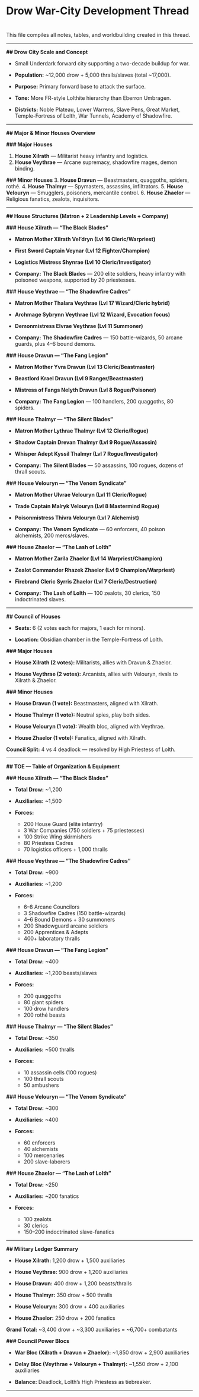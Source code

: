 # Drow War-City Development Thread

#

This file compiles all notes, tables, and worldbuilding created in this thread.

---

**## Drow City Scale and Concept**

- Small Underdark forward city supporting a two-decade buildup for war.

- ****Population:**** ~12,000 drow + 5,000 thralls/slaves (total ~17,000).  

- ****Purpose:**** Primary forward base to attack the surface.  

- ****Tone:**** More FR-style Lolthite hierarchy than Eberron Umbragen.  

- ****Districts:**** Noble Plateau, Lower Warrens, Slave Pens, Great Market, Temple-Fortress of Lolth, War Tunnels, Academy of Shadowfire.  

---

**## Major & Minor Houses Overview**

**### Major Houses**
1. ****House Xilrath**** — Militarist heavy infantry and logistics.
2. ****House Veythrae**** — Arcane supremacy, shadowfire mages, demon binding.

**### Minor Houses**
3. ****House Dravun**** — Beastmasters, quaggoths, spiders, rothé.
4. ****House Thalmyr**** — Spymasters, assassins, infiltrators.
5. ****House Velouryn**** — Smugglers, poisoners, mercantile control.
6. ****House Zhaelor**** — Religious fanatics, zealots, inquisitors.

---

**## House Structures (Matron + 2 Leadership Levels + Company)**

**### House Xilrath — “The Black Blades”**

- ****Matron Mother Xilrath Vel’dryn (Lvl 16 Cleric/Warpriest)****  

- ****First Sword Captain Veynar (Lvl 12 Fighter/Champion)****  

- ****Logistics Mistress Shynrae (Lvl 10 Cleric/Investigator)****  

- ****Company:**** **The Black Blades** — 200 elite soldiers, heavy infantry with poisoned weapons, supported by 20 priestesses.  

**### House Veythrae — “The Shadowfire Cadres”**

- ****Matron Mother Thalara Veythrae (Lvl 17 Wizard/Cleric hybrid)****  

- ****Archmage Sybrynn Veythrae (Lvl 12 Wizard, Evocation focus)****  

- ****Demonmistress Elvrae Veythrae (Lvl 11 Summoner)****  

- ****Company:**** **The Shadowfire Cadres** — 150 battle-wizards, 50 arcane guards, plus 4–6 bound demons.  

**### House Dravun — “The Fang Legion”**

- ****Matron Mother Yvra Dravun (Lvl 13 Cleric/Beastmaster)****  

- ****Beastlord Krael Dravun (Lvl 9 Ranger/Beastmaster)****  

- ****Mistress of Fangs Nelyth Dravun (Lvl 8 Rogue/Poisoner)****  

- ****Company:**** **The Fang Legion** — 100 handlers, 200 quaggoths, 80 spiders.  

**### House Thalmyr — “The Silent Blades”**

- ****Matron Mother Lythrae Thalmyr (Lvl 12 Cleric/Rogue)****  

- ****Shadow Captain Drevan Thalmyr (Lvl 9 Rogue/Assassin)****  

- ****Whisper Adept Kyssil Thalmyr (Lvl 7 Rogue/Investigator)****  

- ****Company:**** **The Silent Blades** — 50 assassins, 100 rogues, dozens of thrall scouts.  

**### House Velouryn — “The Venom Syndicate”**

- ****Matron Mother Ulvrae Velouryn (Lvl 11 Cleric/Rogue)****  

- ****Trade Captain Malryk Velouryn (Lvl 8 Mastermind Rogue)****  

- ****Poisonmistress Thivra Velouryn (Lvl 7 Alchemist)****  

- ****Company:**** **The Venom Syndicate** — 60 enforcers, 40 poison alchemists, 200 mercs/slaves.  

**### House Zhaelor — “The Lash of Lolth”**

- ****Matron Mother Zarila Zhaelor (Lvl 14 Warpriest/Champion)****  

- ****Zealot Commander Rhazek Zhaelor (Lvl 9 Champion/Warpriest)****  

- ****Firebrand Cleric Syrris Zhaelor (Lvl 7 Cleric/Destruction)****  

- ****Company:**** **The Lash of Lolth** — 100 zealots, 30 clerics, 150 indoctrinated slaves.  

---

**## Council of Houses**

- ****Seats:**** 6 (2 votes each for majors, 1 each for minors).

- ****Location:**** Obsidian chamber in the Temple-Fortress of Lolth.  

**### Major Houses**

- ****House Xilrath (2 votes):**** Militarists, allies with Dravun & Zhaelor.  

- ****House Veythrae (2 votes):**** Arcanists, allies with Velouryn, rivals to Xilrath & Zhaelor.  

**### Minor Houses**

- ****House Dravun (1 vote):**** Beastmasters, aligned with Xilrath.  

- ****House Thalmyr (1 vote):**** Neutral spies, play both sides.  

- ****House Velouryn (1 vote):**** Wealth bloc, aligned with Veythrae.  

- ****House Zhaelor (1 vote):**** Fanatics, aligned with Xilrath.  

****Council Split:**** 4 vs 4 deadlock — resolved by High Priestess of Lolth.

---

**## TOE — Table of Organization & Equipment**

**### House Xilrath — “The Black Blades”**

- ****Total Drow:**** ~1,200  

- ****Auxiliaries:**** ~1,500  

- ****Forces:****  
  - 200 House Guard (elite infantry)
  - 3 War Companies (750 soldiers + 75 priestesses)
  - 100 Strike Wing skirmishers
  - 80 Priestess Cadres
  - 70 logistics officers + 1,000 thralls

**### House Veythrae — “The Shadowfire Cadres”**

- ****Total Drow:**** ~900  

- ****Auxiliaries:**** ~1,200  

- ****Forces:****  
  - 6–8 Arcane Councilors
  - 3 Shadowfire Cadres (150 battle-wizards)
  - 4–6 Bound Demons + 30 summoners
  - 200 Shadowguard arcane soldiers
  - 200 Apprentices & Adepts
  - 400+ laboratory thralls

**### House Dravun — “The Fang Legion”**

- ****Total Drow:**** ~400  

- ****Auxiliaries:**** ~1,200 beasts/slaves  

- ****Forces:****  
  - 200 quaggoths
  - 80 giant spiders
  - 100 drow handlers
  - 200 rothé beasts

**### House Thalmyr — “The Silent Blades”**

- ****Total Drow:**** ~350  

- ****Auxiliaries:**** ~500 thralls  

- ****Forces:****  
  - 10 assassin cells (100 rogues)
  - 100 thrall scouts
  - 50 ambushers

**### House Velouryn — “The Venom Syndicate”**

- ****Total Drow:**** ~300  

- ****Auxiliaries:**** ~400  

- ****Forces:****  
  - 60 enforcers
  - 40 alchemists
  - 100 mercenaries
  - 200 slave-laborers

**### House Zhaelor — “The Lash of Lolth”**

- ****Total Drow:**** ~250  

- ****Auxiliaries:**** ~200 fanatics  

- ****Forces:****  
  - 100 zealots
  - 30 clerics
  - 150–200 indoctrinated slave-fanatics

---

**## Military Ledger Summary**

- ****House Xilrath:**** 1,200 drow + 1,500 auxiliaries  

- ****House Veythrae:**** 900 drow + 1,200 auxiliaries  

- ****House Dravun:**** 400 drow + 1,200 beasts/thralls  

- ****House Thalmyr:**** 350 drow + 500 thralls  

- ****House Velouryn:**** 300 drow + 400 auxiliaries  

- ****House Zhaelor:**** 250 drow + 200 fanatics  

****Grand Total:**** ~3,400 drow + ~3,300 auxiliaries = ~6,700+ combatants

**### Council Power Blocs**

- ****War Bloc (Xilrath + Dravun + Zhaelor):**** ~1,850 drow + 2,900 auxiliaries  

- ****Delay Bloc (Veythrae + Velouryn + Thalmyr):**** ~1,550 drow + 2,100 auxiliaries  

- ****Balance:**** Deadlock, Lolth’s High Priestess as tiebreaker.  

---

